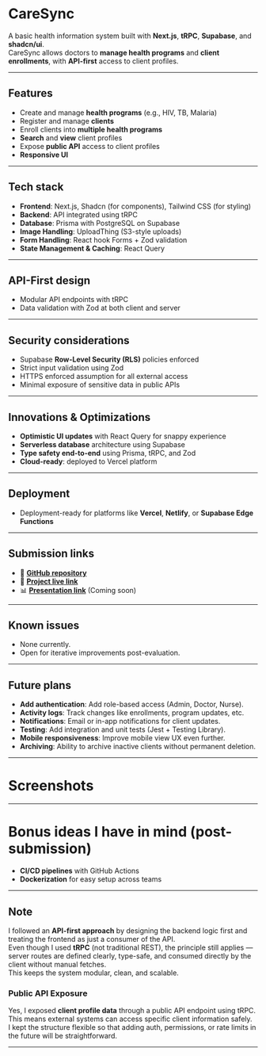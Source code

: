 # CareSync

A basic health information system built with **Next.js**, **tRPC**, **Supabase**, and **shadcn/ui**.  
CareSync allows doctors to **manage health programs** and **client enrollments**, with **API-first** access to client profiles.

---

## Features

- Create and manage **health programs** (e.g., HIV, TB, Malaria)
- Register and manage **clients**
- Enroll clients into **multiple health programs**
- **Search** and **view** client profiles
- Expose **public API** access to client profiles
- **Responsive UI** 

---

## Tech stack

- **Frontend**: Next.js, Shadcn (for components), Tailwind CSS (for styling)
- **Backend**: API integrated using tRPC
- **Database**: Prisma with PostgreSQL on Supabase
- **Image Handling**: UploadThing (S3-style uploads)
- **Form Handling**: React hook Forms + Zod validation
- **State Management & Caching**: React Query

---

## API-First design

- Modular API endpoints with tRPC 
- Data validation with Zod at both client and server 

---

## Security considerations

- Supabase **Row-Level Security (RLS)** policies enforced 
- Strict input validation using Zod
- HTTPS enforced assumption for all external access
- Minimal exposure of sensitive data in public APIs

---

## Innovations & Optimizations

- **Optimistic UI updates** with React Query for snappy experience
- **Serverless database** architecture using Supabase
- **Type safety end-to-end** using Prisma, tRPC, and Zod
- **Cloud-ready**: deployed to Vercel platform

---

## Deployment

- Deployment-ready for platforms like **Vercel**, **Netlify**, or **Supabase Edge Functions** 

---

## Submission links

- 🔗 **[GitHub repository](https://github.com/Lochipi/careSync)**  
- 🔗 **[Project live link](https://caresync-omega.vercel.app/)**
- 📊 **[Presentation link](https://docs.google.com/presentation/d/1P1vcImjO43LB9x8MVe_g2HnQG3Dm8qAbFvUnINYVXKM/edit?usp=sharing)** (Coming soon)

---

## Known issues

- None currently.
- Open for iterative improvements post-evaluation.

---

## Future plans

- **Add authentication**: Add role-based access (Admin, Doctor, Nurse).
- **Activity logs**: Track changes like enrollments, program updates, etc. 
- **Notifications**: Email or in-app notifications for client updates.
- **Testing**: Add integration and unit tests (Jest + Testing Library). 
- **Mobile responsiveness**: Improve mobile view UX even further. 
- **Archiving**: Ability to archive inactive clients without permanent deletion.

---

# Screenshots


---

# Bonus ideas I have in mind (post-submission)

- **CI/CD pipelines** with GitHub Actions
- **Dockerization** for easy setup across teams

---

## Note

I followed an **API-first approach** by designing the backend logic first and treating the frontend as just a consumer of the API.  
Even though I used **tRPC** (not traditional REST), the principle still applies — server routes are defined clearly, type-safe, and consumed directly by the client without manual fetches.  
This keeps the system modular, clean, and scalable.

### Public API Exposure

Yes, I exposed **client profile data** through a public API endpoint using tRPC.  
This means external systems can access specific client information safely.  
I kept the structure flexible so that adding auth, permissions, or rate limits in the future will be straightforward.

---

